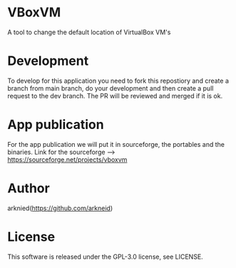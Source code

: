 # VBoxVM
A tool to change the default location of VirtualBox VM's

# Development
To develop for this application you need to fork this repostiory and create a branch from main branch, do your development and then create a pull request to the dev branch.
The PR will be reviewed and merged if it is ok.

# App publication
For the app publication we will put it in sourceforge, the portables and the binaries.
Link for the sourceforge --> https://sourceforge.net/projects/vboxvm

# Author
arknied(https://github.com/arkneid)

# License
This software is released under the GPL-3.0 license, see LICENSE.

